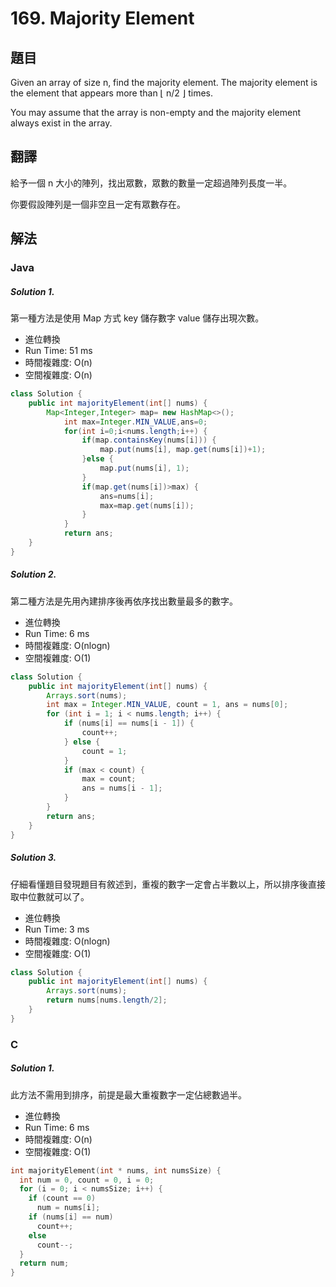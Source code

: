 #  169. Majority Element 

## 題目

Given an array of size n, find the majority element. The majority element is the element that appears more than ⌊ n/2 ⌋ times.

You may assume that the array is non-empty and the majority element always exist in the array.

## 翻譯

給予一個 n 大小的陣列，找出眾數，眾數的數量一定超過陣列長度一半。

你要假設陣列是一個非空且一定有眾數存在。

## 解法

### Java

##### Solution 1.

第一種方法是使用 Map 方式 key 儲存數字 value 儲存出現次數。

- 進位轉換
- Run Time: 51 ms
- 時間複雜度: O(n)
- 空間複雜度: O(n)

```java
class Solution {
    public int majorityElement(int[] nums) {
        Map<Integer,Integer> map= new HashMap<>();
    		int max=Integer.MIN_VALUE,ans=0;
    		for(int i=0;i<nums.length;i++) {
    			if(map.containsKey(nums[i])) {
    				map.put(nums[i], map.get(nums[i])+1);
    			}else {
    				map.put(nums[i], 1);
    			}
    			if(map.get(nums[i])>max) {
					ans=nums[i];
					max=map.get(nums[i]);
    			}
    		}
    		return ans;
    }
}
```

##### Solution 2.

第二種方法是先用內建排序後再依序找出數量最多的數字。

- 進位轉換
- Run Time: 6 ms
- 時間複雜度: O(nlogn)
- 空間複雜度: O(1)

```java
class Solution {
    public int majorityElement(int[] nums) {
        Arrays.sort(nums);
		int max = Integer.MIN_VALUE, count = 1, ans = nums[0];
		for (int i = 1; i < nums.length; i++) {
			if (nums[i] == nums[i - 1]) {
				count++;
			} else {
				count = 1;
			}
			if (max < count) {
				max = count;
				ans = nums[i - 1];
			}
		}
		return ans;
    }
}
```

##### Solution 3.

仔細看懂題目發現題目有敘述到，重複的數字一定會占半數以上，所以排序後直接取中位數就可以了。

- 進位轉換
- Run Time: 3 ms
- 時間複雜度: O(nlogn)
- 空間複雜度: O(1)

```java
class Solution {
    public int majorityElement(int[] nums) {
        Arrays.sort(nums);
		return nums[nums.length/2];
    }
}
```
### C

##### Solution 1.

此方法不需用到排序，前提是最大重複數字一定佔總數過半。

- 進位轉換
- Run Time: 6 ms
- 時間複雜度: O(n)
- 空間複雜度: O(1)

```c
int majorityElement(int * nums, int numsSize) {
  int num = 0, count = 0, i = 0;
  for (i = 0; i < numsSize; i++) {
    if (count == 0)
      num = nums[i];
    if (nums[i] == num)
      count++;
    else
      count--;
  }
  return num;
}
```
